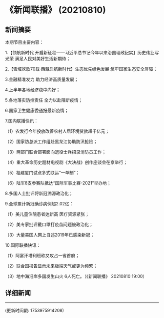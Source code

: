 # 《新闻联播》 (20210810)

## 新闻摘要

本期节目主要内容：


1.【领航新时代 开启新征程——习近平总书记今年以来治国理政纪实】历史伟业写光荣 满足人民对美好生活新期待；


2.【雪域欢歌70载·西藏启航新时代】生态优先绿色发展 筑牢国家生态安全屏障；


3.金融精准发力 助力经济高质量发展；


4.上半年各地经济稳中向好；


5.各地落实防控责任 全力以赴阻断疫情；


6.国家卫生健康委通报最新疫情；


7.国内联播快讯：


（1）农发行今年投放改善农村人居环境贷款超千亿元；


（2）国家防总派工作组赴黑龙江协助防汛抢险；


（3）两部门联合部署面向退役士兵招录消防员工作；


（4）重大革命历史题材电视剧《大决战》创作座谈会在京举行；


（5）福建厦门试点多式联运“一单制”；


（6）陆军8支参赛队抵达“国际军事比赛-2021”举办地；


8.多国人士批评将新冠溯源政治化；


9.全球累计新冠确诊病例超2.02亿：


（1）美儿童住院患者达新高 医疗资源紧张；


（2）美专家批评戴口罩打疫苗问题被政治化；


（3）大量美国人网上自述2019年已感染新冠；


10.国际联播快讯：


（1）阿富汗塔利班称又攻占一省首府；


（2）联合国报告显示未来极端天气或更为频繁；


（3）地中海沿岸多国发生山火 6人死亡。（《新闻联播》 20210810 19:00）

## 详细新闻

---

(更新时间戳: 1753975914208)

